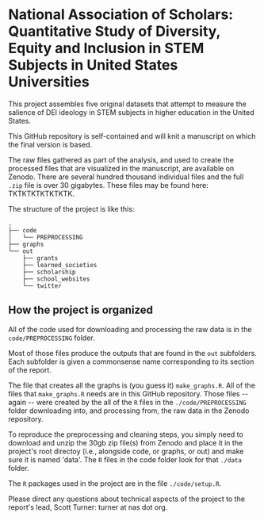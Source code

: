 # National Association of Scholars: Quantitative Study of Diversity, Equity and Inclusion in STEM Subjects in United States Universities

This project assembles five original datasets that attempt to measure the salience of DEI ideology in STEM subjects in higher education in the United States. 

This GitHub repository is self-contained and will knit a manuscript on which the final version is based. 

The raw files gathered as part of the analysis, and used to create the processed files that are visualized in the manuscript, are available on Zenodo. There are several hundred thousand individual files and the full `.zip` file is over 30 gigabytes. These files may be found here: TKTKTKTKTKTKTK.

The structure of the project is like this: 

	.
	├── code
	│	└── PREPROCESSING
	├── graphs
	└── out
    	├── grants
    	├── learned_societies
    	├── scholarship
    	├── school_websites
    	└── twitter

## How the project is organized

All of the code used for downloading and processing the raw data is in the `code/PREPROCESSING` folder. 

Most of those files produce the outputs that are found in the `out` subfolders. Each subfolder is given a commonsense name corresponding to its section of the report. 

The file that creates all the graphs is (you guess it) `make_graphs.R`. All of the files that `make_graphs.R` needs are in this GitHub repository. Those files -- again -- were created by the all of the `R` files in the `./code/PREPROCESSING` folder downloading into, and processing from, the raw data in the Zenodo repository.

To reproduce the preprocessing and cleaning steps, you simply need to download and unzip the 30gb zip file(s) from Zenodo and place it in the project's root directoy (i.e., alongside code, or graphs, or out) and make sure it is named 'data'. The `R` files in the code folder look for that `./data` folder. 

The `R` packages used in the project are in the file `./code/setup.R`. 


Please direct any questions about technical aspects of the project to the report's lead, Scott Turner: turner at nas dot org.